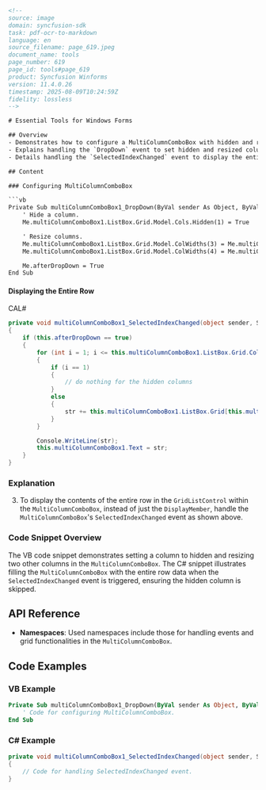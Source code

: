 ```html
<!-- 
source: image
domain: syncfusion-sdk
task: pdf-ocr-to-markdown
language: en
source_filename: page_619.jpeg
document_name: tools
page_number: 619
page_id: tools#page_619
product: Syncfusion Winforms
version: 11.4.0.26
timestamp: 2025-08-09T10:24:59Z
fidelity: lossless
-->

# Essential Tools for Windows Forms

## Overview
- Demonstrates how to configure a MultiColumnComboBox with hidden and resized columns.
- Explains handling the `DropDown` event to set hidden and resized columns.
- Details handling the `SelectedIndexChanged` event to display the entire row in the GridListControl.

## Content

### Configuring MultiColumnComboBox

```vb
Private Sub multiColumnComboBox1_DropDown(ByVal sender As Object, ByVal e As System.EventArgs)
    ' Hide a column.
    Me.multiColumnComboBox1.ListBox.Grid.Model.Cols.Hidden(1) = True

    ' Resize columns.
    Me.multiColumnComboBox1.ListBox.Grid.Model.ColWidths(3) = Me.multiColumnComboBox1.Bounds.Width / 2
    Me.multiColumnComboBox1.ListBox.Grid.Model.ColWidths(4) = Me.multiColumnComboBox1.Bounds.Width / 2

    Me.afterDropDown = True
End Sub
```

#### Displaying the Entire Row

CAL#
```csharp
private void multiColumnComboBox1_SelectedIndexChanged(object sender, System.EventArgs e)
{
    if (this.afterDropDown == true)
    {
        for (int i = 1; i <= this.multiColumnComboBox1.ListBox.Grid.ColCount; i++)
        {
            if (i == 1)
            {
                // do nothing for the hidden columns
            }
            else
            {
                str += this.multiColumnComboBox1.ListBox.Grid[this.multiColumnComboBox1.SelectedIndex, i].Text + " ";
            }
        }

        Console.WriteLine(str);
        this.multiColumnComboBox1.Text = str;
    }
}
```

### Explanation

3. To display the contents of the entire row in the `GridListControl` within the `MultiColumnComboBox`, instead of just the `DisplayMember`, handle the `MultiColumnComboBox`'s `SelectedIndexChanged` event as shown above.

### Code Snippet Overview

The VB code snippet demonstrates setting a column to hidden and resizing two other columns in the `MultiColumnComboBox`. The C# snippet illustrates filling the `MultiColumnComboBox` with the entire row data when the `SelectedIndexChanged` event is triggered, ensuring the hidden column is skipped.

## API Reference

- **Namespaces**: Used namespaces include those for handling events and grid functionalities in the `MultiColumnComboBox`.

## Code Examples

### VB Example
```vb
Private Sub multiColumnComboBox1_DropDown(ByVal sender As Object, ByVal e As System.EventArgs)
    ' Code for configuring MultiColumnComboBox.
End Sub
```

### C# Example
```csharp
private void multiColumnComboBox1_SelectedIndexChanged(object sender, System.EventArgs e)
{
    // Code for handling SelectedIndexChanged event.
}
```

<!-- tags: [syncfusion, windows forms, multicolumncombobox, gridlistcontrol, dropdown event, selectedindexchanged event, columns configuration] keywords: [column, hidden, resize, grid, event, display member, row data, selected index changed] -->
```